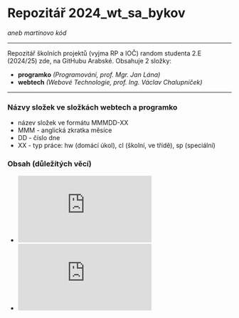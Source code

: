 # Repozitář 2024_wt_sa_bykov
_aneb martinovo kód_

***

Repozitář školních projektů (vyjma RP a IOČ) random studenta 2.E (2024/25) zde, na GitHubu Arabské.
Obsahuje 2 složky:
- **programko** _(Programování, prof. Mgr. Jan Lána)_
- **webtech** _(Webové Technologie, prof. Ing. Václav Chalupníček)_

***

### Názvy složek ve složkách webtech a programko
- název složek ve formátu MMMDD-XX
- MMM - anglická zkratka měsíce
- DD - číslo dne
- XX - typ práce: hw (domácí úkol), cl (školní, ve třídě), sp (speciální)

### Obsah (důležítých věcí)
- ![Referát na Linuse Torvaldse](https://github.com/gyarab/2024_wt_sa_bykov/blob/main/webtech/13sep-hw/LINUSTORVALDS.md)
- ![Referát na barvy ČD](https://github.com/gyarab/2024_wt_sa_bykov/blob/main/webtech/20sep-hw/COLOR.md)
